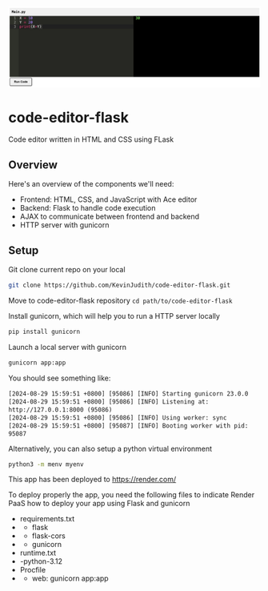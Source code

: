 ![Online Editor](./image-editor.png)

# code-editor-flask
Code editor written in HTML and CSS using FLask

## Overview
Here's an overview of the components we'll need:

- Frontend: HTML, CSS, and JavaScript with Ace editor
- Backend: Flask to handle code execution
- AJAX to communicate between frontend and backend
- HTTP server with gunicorn

## Setup
Git clone current repo on your local
```bash
git clone https://github.com/KevinJudith/code-editor-flask.git
```
Move to code-editor-flask repository
`cd path/to/code-editor-flask`

Install gunicorn, which will help you to run a HTTP server locally
```bash
pip install gunicorn
```
Launch a local server with gunicorn
```bash
gunicorn app:app
```
You should see something like:
```
[2024-08-29 15:59:51 +0800] [95086] [INFO] Starting gunicorn 23.0.0
[2024-08-29 15:59:51 +0800] [95086] [INFO] Listening at: http://127.0.0.1:8000 (95086)
[2024-08-29 15:59:51 +0800] [95086] [INFO] Using worker: sync
[2024-08-29 15:59:51 +0800] [95087] [INFO] Booting worker with pid: 95087
```

Alternatively, you can also setup a python virtual environment
```bash
python3 -m menv myenv
```

This app has been deployed to https://render.com/

To deploy properly the app, you need the following files to indicate Render PaaS how to deploy your app using Flask and gunicorn

- requirements.txt
- - flask
- - flask-cors
- - gunicorn
- runtime.txt
- -python-3.12
- Procfile
- - web: gunicorn app:app
